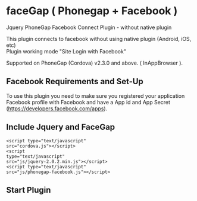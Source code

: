 faceGap ( Phonegap + Facebook )
===============================

Jquery PhoneGap Facebook Connect Plugin - without native plugin

This plugin connects to facebook without using native plugin (Android, iOS, etc)<br>
Plugin working mode "Site Login with Facebook"


Supported on PhoneGap (Cordova) v2.3.0 and above. ( InAppBrowser ).

Facebook Requirements and Set-Up
--------------------------------

To use this plugin you need to make sure you registered your application Facebook profile with Facebook and have a App id and App Secret  (https://developers.facebook.com/apps).

Include Jquery and FaceGap
--------------------------

<code>&lt;script type="text/javascript" src="cordova.js"&gt;&lt;/script&gt;</code><br>
<code>&lt;script type="text/javascript" src="js/jquery-2.0.2.min.js"&gt;&lt;/script&gt;</code><br>
<code>&lt;script type="text/javascript" src="js/phonegap-facebook.js"&gt;&lt;/script&gt;</code>

Start Plugin
------------
